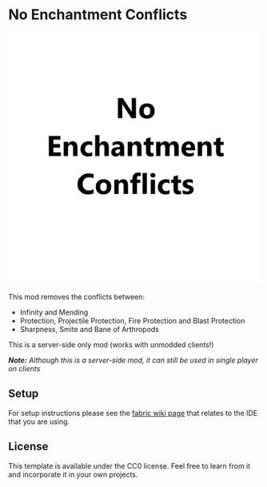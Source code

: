 # No Enchantment Conflicts

![No-Enchantment-Conflicts icon](src/main/resources/assets/noeconflicts/icon.png?raw=true)

This mod removes the conflicts between:
- Infinity and Mending
- Protection, Projectile Protection, Fire Protection and Blast Protection
- Sharpness, Smite and Bane of Arthropods

This is a server-side only mod (works with unmodded clients!) 

***Note:*** *Although this is a server-side mod, it can still be used in single player on clients*

## Setup

For setup instructions please see the [fabric wiki page](https://fabricmc.net/wiki/tutorial:setup) that relates to the IDE that you are using.

## License

This template is available under the CC0 license. Feel free to learn from it and incorporate it in your own projects.
